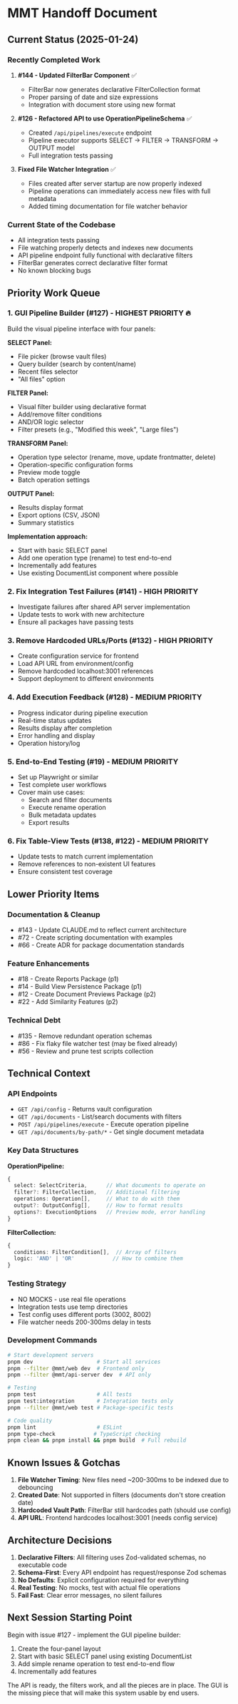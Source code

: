 # MMT Handoff Document

## Current Status (2025-01-24)

### Recently Completed Work

1. **#144 - Updated FilterBar Component** ✅
   - FilterBar now generates declarative FilterCollection format
   - Proper parsing of date and size expressions
   - Integration with document store using new format

2. **#126 - Refactored API to use OperationPipelineSchema** ✅
   - Created `/api/pipelines/execute` endpoint
   - Pipeline executor supports SELECT → FILTER → TRANSFORM → OUTPUT model
   - Full integration tests passing

3. **Fixed File Watcher Integration** ✅
   - Files created after server startup are now properly indexed
   - Pipeline operations can immediately access new files with full metadata
   - Added timing documentation for file watcher behavior

### Current State of the Codebase
- All integration tests passing
- File watching properly detects and indexes new documents
- API pipeline endpoint fully functional with declarative filters
- FilterBar generates correct declarative filter format
- No known blocking bugs

## Priority Work Queue

### 1. GUI Pipeline Builder (#127) - **HIGHEST PRIORITY** 🔥
Build the visual pipeline interface with four panels:

**SELECT Panel:**
- File picker (browse vault files)
- Query builder (search by content/name)
- Recent files selector
- "All files" option

**FILTER Panel:**
- Visual filter builder using declarative format
- Add/remove filter conditions
- AND/OR logic selector
- Filter presets (e.g., "Modified this week", "Large files")

**TRANSFORM Panel:**
- Operation type selector (rename, move, update frontmatter, delete)
- Operation-specific configuration forms
- Preview mode toggle
- Batch operation settings

**OUTPUT Panel:**
- Results display format
- Export options (CSV, JSON)
- Summary statistics

**Implementation approach:**
- Start with basic SELECT panel
- Add one operation type (rename) to test end-to-end
- Incrementally add features
- Use existing DocumentList component where possible

### 2. Fix Integration Test Failures (#141) - **HIGH PRIORITY**
- Investigate failures after shared API server implementation
- Update tests to work with new architecture
- Ensure all packages have passing tests

### 3. Remove Hardcoded URLs/Ports (#132) - **HIGH PRIORITY**
- Create configuration service for frontend
- Load API URL from environment/config
- Remove hardcoded localhost:3001 references
- Support deployment to different environments

### 4. Add Execution Feedback (#128) - **MEDIUM PRIORITY**
- Progress indicator during pipeline execution
- Real-time status updates
- Results display after completion
- Error handling and display
- Operation history/log

### 5. End-to-End Testing (#19) - **MEDIUM PRIORITY**
- Set up Playwright or similar
- Test complete user workflows
- Cover main use cases:
  - Search and filter documents
  - Execute rename operation
  - Bulk metadata updates
  - Export results

### 6. Fix Table-View Tests (#138, #122) - **MEDIUM PRIORITY**
- Update tests to match current implementation
- Remove references to non-existent UI features
- Ensure consistent test coverage

## Lower Priority Items

### Documentation & Cleanup
- #143 - Update CLAUDE.md to reflect current architecture
- #72 - Create scripting documentation with examples
- #66 - Create ADR for package documentation standards

### Feature Enhancements
- #18 - Create Reports Package (p1)
- #14 - Build View Persistence Package (p1)
- #12 - Create Document Previews Package (p2)
- #22 - Add Similarity Features (p2)

### Technical Debt
- #135 - Remove redundant operation schemas
- #86 - Fix flaky file watcher test (may be fixed already)
- #56 - Review and prune test scripts collection

## Technical Context

### API Endpoints
- `GET /api/config` - Returns vault configuration
- `GET /api/documents` - List/search documents with filters
- `POST /api/pipelines/execute` - Execute operation pipeline
- `GET /api/documents/by-path/*` - Get single document metadata

### Key Data Structures

**OperationPipeline:**
```typescript
{
  select: SelectCriteria,      // What documents to operate on
  filter?: FilterCollection,   // Additional filtering
  operations: Operation[],     // What to do with them
  output?: OutputConfig[],     // How to format results
  options?: ExecutionOptions   // Preview mode, error handling
}
```

**FilterCollection:**
```typescript
{
  conditions: FilterCondition[],  // Array of filters
  logic: 'AND' | 'OR'            // How to combine them
}
```

### Testing Strategy
- NO MOCKS - use real file operations
- Integration tests use temp directories
- Test config uses different ports (3002, 8002)
- File watcher needs 200-300ms delay in tests

### Development Commands
```bash
# Start development servers
pnpm dev                    # Start all services
pnpm --filter @mmt/web dev  # Frontend only
pnpm --filter @mmt/api-server dev  # API only

# Testing
pnpm test                   # All tests
pnpm test:integration       # Integration tests only
pnpm --filter @mmt/web test # Package-specific tests

# Code quality
pnpm lint                   # ESLint
pnpm type-check            # TypeScript checking
pnpm clean && pnpm install && pnpm build  # Full rebuild
```

## Known Issues & Gotchas

1. **File Watcher Timing**: New files need ~200-300ms to be indexed due to debouncing
2. **Created Date**: Not supported in filters (documents don't store creation date)
3. **Hardcoded Vault Path**: FilterBar still hardcodes path (should use config)
4. **API URL**: Frontend hardcodes localhost:3001 (needs config service)

## Architecture Decisions

1. **Declarative Filters**: All filtering uses Zod-validated schemas, no executable code
2. **Schema-First**: Every API endpoint has request/response Zod schemas
3. **No Defaults**: Explicit configuration required for everything
4. **Real Testing**: No mocks, test with actual file operations
5. **Fail Fast**: Clear error messages, no silent failures

## Next Session Starting Point

Begin with issue #127 - implement the GUI pipeline builder:
1. Create the four-panel layout
2. Start with basic SELECT panel using existing DocumentList
3. Add simple rename operation to test end-to-end flow
4. Incrementally add features

The API is ready, the filters work, and all the pieces are in place. The GUI is the missing piece that will make this system usable by end users.
